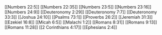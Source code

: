 [[Numbers 22:5]]
[[Numbers 22:35]]
[[Numbers 23:5]]
[[Numbers 23:16]]
[[Numbers 24:9]]
[[Deuteronomy 2:29]]
[[Deuteronomy 7:7]]
[[Deuteronomy 33:3]]
[[Joshua 24:10]]
[[Psalms 73:1]]
[[Proverbs 26:2]]
[[Jeremiah 31:3]]
[[Ezekiel 16:8]]
[[Micah 6:5]]
[[Malachi 1:2]]
[[Romans 8:31]]
[[Romans 9:13]]
[[Romans 11:28]]
[[2 Corinthians 4:17]]
[[Ephesians 2:4]]
